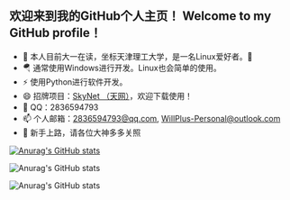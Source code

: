 
## 欢迎来到我的GitHub个人主页！ Welcome to my GitHub profile！

- 🔭 本人目前大一在读，坐标天津理工大学，是一名Linux爱好者。👋
- 🪂 通常使用Windows进行开发。Linux也会简单的使用。
- ⚡ 使用Python进行软件开发。
- 😄 招牌项目：[SkyNet （天网）](https://github.com/Will-Plus/SkyNet-fork-from-Bail)，欢迎下载使用！
- 💬 QQ：2836594793             
- 📫 个人邮箱：2836594793@qq.com, WillPlus-Personal@outlook.com
- 🤔 新手上路，请各位大神多多关照

[![Anurag's GitHub stats](https://github-readme-stats.vercel.app/apiWill-Plusanuraghazra)](https://github.com/anuraghazra/github-readme-stats)

![Anurag's GitHub stats](https://github-readme-stats.vercel.app/apiWillPlusanuraghazra&count_private=true)

![Anurag's GitHub stats](https://github-readme-stats.vercel.app/apiWill-Plusanuraghazra&show_icons=true)